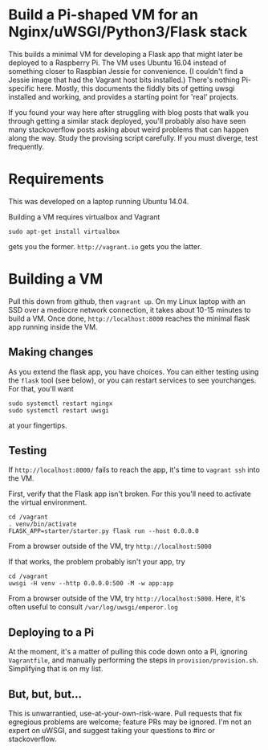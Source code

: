 # Build a Pi-shaped VM for an Nginx/uWSGI/Python3/Flask stack

This builds a minimal VM for developing a Flask app that might later be deployed to a Raspberry Pi. The VM uses Ubuntu 16.04 instead of something closer to Raspbian Jessie for convenience. (I couldn't find a Jessie image that had the Vagrant host bits installed.) There's nothing Pi-specific here. Mostly, this documents the fiddly bits of getting uwsgi installed and working, and provides a starting point for 'real' projects.

If you found your way here after struggling with blog posts that walk you through getting a similar stack deployed, you'll probably also have seen many stackoverflow posts asking about weird problems that can happen along the way. Study the provising script carefully. If you must diverge, test frequently.

# Requirements

This was developed on a laptop running Ubuntu 14.04.

Building a VM requires virtualbox and Vagrant

    sudo apt-get install virtualbox

gets you the former. `http://vagrant.io` gets you the latter.

# Building a VM

Pull this down from github, then `vagrant up`. On my Linux laptop with an SSD over a mediocre network connection, it takes about 10-15 minutes to build a VM. Once done, `http://localhost:8000` reaches the minimal flask app running inside the VM.

## Making changes

As you extend the flask app, you have choices. You can either testing using the `flask` tool (see below), or you can restart services to see yourchanges. For that, you'll want

    sudo systemctl restart ngingx
    sudo systemctl restart uwsgi

at your fingertips.

## Testing

If `http://localhost:8000/` fails to reach the app, it's time to `vagrant ssh` into the VM.

First, verify that the Flask app isn't broken. For this you'll need to activate the virtual environment.

    cd /vagrant
    . venv/bin/activate
    FLASK_APP=starter/starter.py flask run --host 0.0.0.0

From a browser outside of the VM, try `http://localhost:5000`

If that works, the problem probably isn't your app, try

    cd /vagrant
    uwsgi -H venv --http 0.0.0.0:500 -M -w app:app

From a browser outside of the VM, try `http://localhost:5000`. Here, it's often useful to consult `/var/log/uwsgi/emperor.log`

## Deploying to a Pi

At the moment, it's a matter of pulling this code down onto a Pi, ignoring `Vagrantfile`, and manually performing the steps in `provision/provision.sh`. Simplifying that is on my list.

## But, but, but...

This is unwarrantied, use-at-your-own-risk-ware. Pull requests that fix egregious problems are welcome; feature PRs may be ignored. I'm not an expert on uWSGI, and suggest taking your questions to #irc or stackoverflow.

